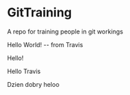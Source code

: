 # GitTraining
A repo for training people in git workings

Hello World! -- from Travis 

Hello!

Hello Travis

Dzien dobry
heloo
